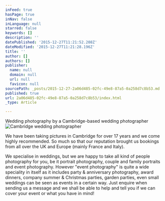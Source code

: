 ```yaml
---
inFeed: true
hasPage: true
inNav: false
inLanguage: null
starred: false
keywords: []
description: ''
datePublished: '2015-12-27T11:21:52.208Z'
dateModified: '2015-12-27T11:21:28.196Z'
title: ''
author: []
authors: []
publisher:
  name: null
  domain: null
  url: null
  favicon: null
sourcePath: _posts/2015-12-27-2a06d485-02fc-49e8-87a5-0a258d7c8b53.md
published: true
url: 2a06d485-02fc-49e8-87a5-0a258d7c8b53/index.html
_type: Article

---
```

Wedding photography by a Cambridge-based wedding photographer
![Cambridge wedding photographer](https://the-grid-user-content.s3-us-west-2.amazonaws.com/d2cd49b6-d975-4d98-8617-644d79a7560f.jpg)

We have been taking pictures in Cambridge for over 17 years and we come highly recommended. So much so that our reputation brought us bookings from all over the UK and Europe (mainly France and Italy).

We specialise in weddings, but we are happy to take all kind of people photography for you, be it portrait photography, couple and family portraits and event photography. However "event photography" is quite a wide speciality in itself as it includes party & anniversary photography, award dinners, company summer & Christmas parties, garden parties, even small weddings can be seen as events in a certain way. Just enquire when sending us a message and we shall be able to help and tell you if we can cover your event or what you have in mind!